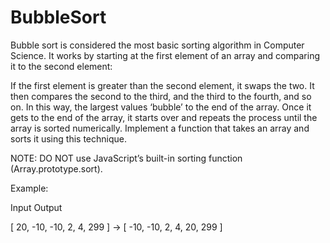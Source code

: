 # BubbleSort

Bubble sort is considered the most basic sorting algorithm in Computer Science. It works by starting at the first element of an array and comparing it to the second element:

If the first element is greater than the second element, it swaps the two.
It then compares the second to the third, and the third to the fourth, and so on.
In this way, the largest values ‘bubble’ to the end of the array.
Once it gets to the end of the array, it starts over and repeats the process until the array is sorted numerically.
Implement a function that takes an array and sorts it using this technique.

NOTE: DO NOT use JavaScript’s built-in sorting function (Array.prototype.sort).

Example:

Input                           Output

[ 20, -10, -10, 2, 4, 299 ] -> [ -10, -10, 2, 4, 20, 299 ]